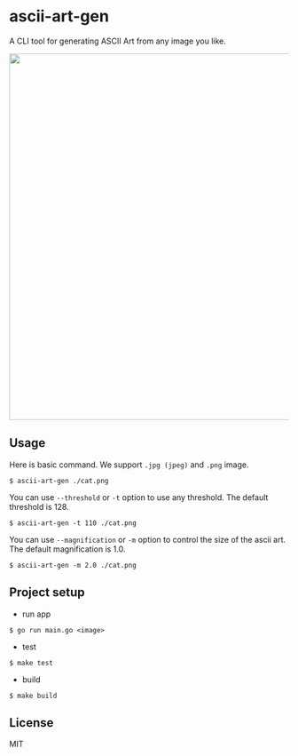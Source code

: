 # ascii-art-gen

A CLI tool for generating ASCII Art from any image you like.

<img src="https://github.com/ayanami77/Rhythmate-Web/assets/107479598/ce227b6f-398f-43c9-a362-797a75c6372c
" width="660"/>

## Usage

Here is basic command. We support `.jpg (jpeg)` and `.png` image.

```
$ ascii-art-gen ./cat.png
```

You can use `--threshold` or `-t` option to use any threshold. The default threshold is 128.

```
$ ascii-art-gen -t 110 ./cat.png
```

You can use `--magnification` or `-m` option to control the size of the ascii art. The default magnification is 1.0.

```
$ ascii-art-gen -m 2.0 ./cat.png
```

## Project setup

- run app
```
$ go run main.go <image>
```

- test
```
$ make test
```

- build
```
$ make build
```

## License

MIT
